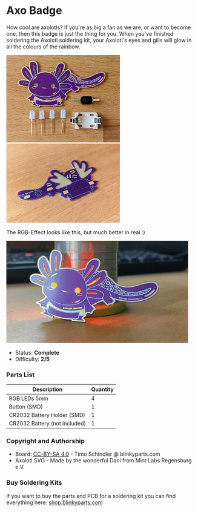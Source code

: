 # Axo Badge

How cool are axolotls? If you're as big a fan as we are, or want to become one, then this badge is just the thing for you. When you've finished soldering the Axolotl soldering kit, your Axolotl's eyes and gills will glow in all the colours of the rainbow.

<img src="manual/images/PXL_20220725_081359276.jpg" width=300px alt="Rainbow Axolotl front"> <img src="manual/images/PXL_20220725_081713847.jpg" width=300px alt="Rainbow Axolotl back">

The RGB-Effect looks like this, but much better in real :)

<img src="manual/images/axo.gif" width=480px alt="Rainbow Axolotl gif">

- Status: **Complete**
- Difficulty: **2/5**

### Parts List

| Description                   | Quantity |
|-------------------------------|----------|
| RGB LEDs 5mm                  |     4    |
| Button (SMD)                  |     1    |
| CR2032 Battery Holder (SMD)   |     1    |
| CR2032 Battery (not included) |     1    |

### Copyright and Authorship

- Board: [CC-BY-SA 4.0](https://creativecommons.org/licenses/by-sa/4.0/) - Timo Schindler @ blinkyparts.com
- Axolotl SVG - Made by the wonderful Dani from Mint Labs Regensburg e.V.

### Buy Soldering Kits
If you want to buy the parts and PCB for a soldering kit you can find everything here: [shop.blinkyparts.com](https://shop.blinkyparts.com/de/Axolotl-Fanclub-Badge-Ein-Aushaengeschild-fuer-absolute-Axolotl-Fans/blink235042)

